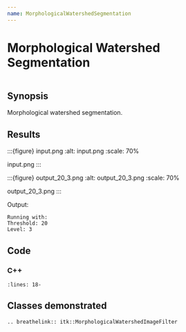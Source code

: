 ```yaml
---
name: MorphologicalWatershedSegmentation
---
```


# Morphological Watershed Segmentation

```{index} single: MorphologicalWatershedImageFilter single: watershed
```

## Synopsis

Morphological watershed segmentation.

## Results

:::{figure} input.png
:alt: input.png
:scale: 70%

input.png
:::

:::{figure} output_20_3.png
:alt: output_20_3.png
:scale: 70%

output_20_3.png
:::

Output:

```
Running with:
Threshold: 20
Level: 3
```

## Code

### C++

```{literalinclude} Code.cxx
:lines: 18-
```

## Classes demonstrated

```{eval-rst}
.. breathelink:: itk::MorphologicalWatershedImageFilter
```
